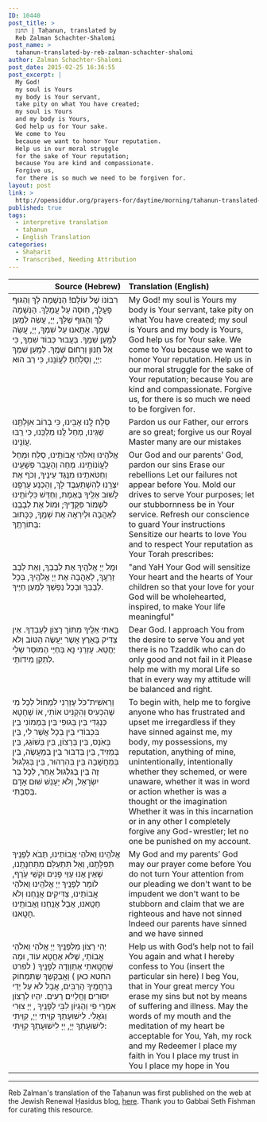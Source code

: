 ```yaml
---
ID: 10440
post_title: >
  תחנון | Taḥanun, translated by
  Reb Zalman Schachter-Shalomi
post_name: >
  tahanun-translated-by-reb-zalman-schachter-shalomi
author: Zalman Schachter-Shalomi
post_date: 2015-02-25 16:36:55
post_excerpt: |
  My God!
  my soul is Yours
  my body is Your servant,
  take pity on what You have created;
  my soul is Yours
  and my body is Yours,
  God help us for Your sake.
  We come to You
  because we want to honor Your reputation.
  Help us in our moral struggle
  for the sake of Your reputation;
  because You are kind and compassionate.
  Forgive us,
  for there is so much we need to be forgiven for.
layout: post
link: >
  http://opensiddur.org/prayers-for/daytime/morning/tahanun-translated-by-reb-zalman-schachter-shalomi/
published: true
tags:
  - interpretive translation
  - taḥanun
  - English Translation
categories:
  - Shaḥarit
  - Transcribed, Needing Attribution
---
```

<table style="margin-left: auto;margin-right: auto;" class="draggable">
<thead><tr><th id="x" style="text-align: right;">Source (Hebrew)</th><th style="text-align: left;">Translation (English)</th></tr></thead>
<tbody>
<tr><td style="vertical-align:top;" width="46%">
<div class="liturgy"><span lang="he">
רִבּוֹנוֹ שֶׁל עוֹלָם!
הַנְּשָׁמָה לָךְ
וְהַגּוּף פָּעֳלָךְ,
חֽוּסָה עַל עֲמָלָךְ.
הַנְּשָׁמָה לָךְ
וְהַגּוּף שֶׁלָּךְ,
יְיָ, עֲשֵׂה לְמַֽעַן שְׁמֶֽךָ.
אָתָֽאנוּ
עַל שִׁמְךָ, יְיָ,
עֲשֵׂה
לְמַֽעַן שְׁמֶֽךָ. בַּעֲבוּר כְּבוֹד שִׁמְךָ,
כִּי אֵל חַנּוּן וְרַחוּם שְׁמֶֽךָ. לְמַֽעַן שִׁמְךָ יְיָ,
וְסָלַחְתָּ לַעֲוֹנֵֽנוּ,
כִּי רַב הוּא: 
</span></div>
</td>
 
<td style="vertical-align:top;" width="53%">
<div class="english">
My God!
my soul is Yours
my body is Your servant,
take pity on what You have created;
my soul is Yours
and my body is Yours,
God help us for Your sake.
We come to You
because we want to honor Your reputation.
Help us in our moral struggle
for the sake of Your reputation;
because You are kind and compassionate.
Forgive us,
for there is so much we need to be forgiven for.
</div>
</td></tr>


<tr><td style="vertical-align:top;" width="46%">
<div class="liturgy"><span lang="he">
סְלַח לָֽנוּ אָבִֽינוּ,
כִּי בְרוֹב אִוַּלְתֵּֽנוּ שָׁגִֽינוּ,
מְחַל לָֽנוּ מַלְכֵּֽנוּ,
כִּי רַֽבּוּ עֲוֹנֵֽינוּ.
</span></div>
</td>
 
<td style="vertical-align:top;" width="53%">
<div class="english">
Pardon us our Father,
our errors are so great;
forgive us our Royal Master
many are our mistakes 
</div>
</td></tr>


<tr><td style="vertical-align:top;" width="46%">
<div class="liturgy"><span lang="he">
אֱלֹהֵֽינוּ וֵאלֹהֵי אֲבוֹתֵֽינוּ,
סְלַח וּמְחַל לַעֲוֹנוֹתֵֽינוּ.
מְחֵה וְהַעֲבֵר פְּשָׁעֵֽינוּ
וְחַטֹּאתֵֽינוּ מִנֶּֽגֶד עֵינֶֽיךָ,
וְכֹף אֶת יִצְרֵֽנוּ לְהִשְׁתַּעְבֶּד לָךְ,
וְהַכְנַע עָרְפֵּֽנוּ לָשׁוּב אֵלֶֽיךָ בֶּאֶמֶת,
וְחַדֵּשׁ כִּלְיוֹתֵֽינוּ
לִשְׁמוֹר פִּקֻּדֶֽיךָ;
וּמוֹל אֶת לְבָבֵֽנוּ לְאַהֲבָה
וּלְיִרְאָה אֶת שְׁמֶֽךָ,
כַּכָּתוּב בְּתוֹרָתֶֽךָ: 
</span></div>
</td>
 
<td style="vertical-align:top;" width="53%">
<div class="english">
Our God and our parents’ God,
pardon our sins
Erase our rebellions
Let our failures not appear before You.
Mold our drives to serve Your purposes;
let our stubbornness be in Your service.
Refresh our conscience
to guard Your instructions
Sensitize our hearts to love You
and to respect Your reputation
as Your Torah prescribes:
</div>
</td></tr>


<tr><td style="vertical-align:top;" width="46%">
<div class="liturgy"><span lang="he">
וּמָל יְיָ אֱלֹהֶֽיךָ
אֶת לְבָבְךָ,
וְאֶת לְבַב זַרְעֶֽךָ,
לְאַהֲבָה אֶת יְיָ אֱלֹהֶֽיךָ,
בְּכָל לְבָבְךָ וּבְכָל נַפְשְׁךָ
לְמַֽעַן חַיֶּיךָ.
</span></div>
</td>
 
<td style="vertical-align:top;" width="53%">
<div class="english">
"and YaH Your God will sensitize
Your heart
and the hearts of Your children
so that your love for your God
will be wholehearted, inspired,
to make Your life meaningful"
</div>
</td></tr>


<tr><td style="vertical-align:top;" width="46%">
<div class="liturgy"><span lang="he">
בָּאתִי אֵלֶֽיךָ
מִתּוֹך רָצוֹן לְעָבְדְךָ.
אֵין צַדִּיק בָּאָרֶץ
אֲשֶר יַעֲשֶּׂה הַטּוֹב
וְלֹא יֶחֱטֶא.
עָזְרֵנִי נָא בְּחַיֵי הַמּוּסַר שְלִי
לְתַקֵן
מִידוֹתָי. 
</span></div>
</td>
 
<td style="vertical-align:top;" width="53%">
<div class="english">
Dear God. I approach You
from the desire to serve You
and yet there is no Tzaddik
who can do only good
and not fail in it
Please help me with my moral Life
so that in every way my attitude
will be balanced and right.
</div>
</td></tr>


<tr><td style="vertical-align:top;" width="46%">
<div class="liturgy"><span lang="he">
וְרֵאשִׁית־כֹּל
עָזְרֵנִי לִמְחוֹל לְכָל מִי
שֶׁהִכְעִיס וְהִקְנִיט אוֹתִי,
אוֹ שֶׁחָטָא כְּנֶגְדִּי
בֵּין בְּגוּפִי בֵּין בְּמָמוֹנִי
בֵּין בִּכְבוֹדִי בֵּין בְכָל אֲשֶׁר לִי,
בֵּין בְּאֹֽנֶס, בֵּין בְּרָצוֹן,
בֵּין בְּשׁוֹגֵג, בֵּין בְּמֵזִיד,
בֵּין בְּדִבּוּר בֵּין בְּמַעֲשֶׂה,
בֵּין בְּמַחֲשָׁבָה
בֵּין בְּהִרְהוּר,
בֵּין בְּגִלְגּוּל זֶה
בֵּין בְּגִלְגּוּל אַחֵר,
לְכָל בַּר יִשְׂרָאֵל,
וְלֹא יֵעָנֵשׁ שׁוּם אָדָם בְּסִבָּתִי. 
</span></div>
</td>
 
<td style="vertical-align:top;" width="53%">
<div class="english">
To begin with,
help me to forgive anyone
who has frustrated and upset me
irregardless if they have sinned against me,
my body, my possessions,
my reputation, anything of mine,
unintentionally, intentionally
whether they schemed, or were unaware,
whether it was in word or action
whether is was a thought
or the imagination
Whether it was in this incarnation
or in any other
I completely forgive any God-wrestler;
let no one be punished on my account.
</div>
</td></tr>


<tr><td style="vertical-align:top;" width="46%">
<div class="liturgy"><span lang="he">
אֱלֹהֵֽינוּ וֵאלֹהֵי אֲבוֹתֵינוּ,
תָּבֹא לְפָנֶֽיךָ תְּפִלָּתֵֽנוּ,
וְאַל תִּתְעַלַּם מִתְּחִנָּתֵֽנוּ,
שֶׁאֵין אָנוּ עַזֵּי פָנִים
וּקְשֵׁי עֹֽרֶף,
לוֹמַר לְפָנֶֽיךָ יְיָ אֱלֹהֵֽינוּ וֵאלֹהֵי אֲבוֹתֵינוּ,
צַדִּיקִים אֲנַֽחְנוּ
וְלֹא חָטָֽאנוּ,
אֲבָל אֲנַֽחְנוּ
וַאֲבוֹתֵֽינוּ חָטָֽאנוּ.
</span></div>
</td>
 
<td style="vertical-align:top;" width="53%">
<div class="english">
My God and my parents’ God
may our prayer come before You
do not turn Your attention from our pleading
we don't want to be impudent
we don't want to be stubborn
and claim
that we are righteous
and have not sinned
Indeed our parents have sinned
and we have sinned
</div>
</td></tr>


<tr><td style="vertical-align:top;" width="46%">
<div class="liturgy"><span lang="he">
יְהִי רָצוֹן מִלְּפָנֶֽיךָ
יְיָ אֱלֹהַי וֵאלֹהֵי אֲבוֹתַי,
שֶׁלֹּא אֶחֱטָא עוֹד,
וּמַה שֶּׁחָטָֽאתִי אֶתְוְוַדֶה לְפָנֶֽיךָ
<span class="instruction">( לפרט החטא כאן )</span>
וַאֲבַקְשְךָ
שֶתִּמְחוֹק בְּרַחֲמֶֽיךָ הָרַבִּים,
אֲבָל לֹא עַל יְדֵי יִסּוּרִים וָחֳלָיִים רָעִים.
יִהְיוּ לְרָצוֹן אִמְרֵי פִי
וְהֶגְיוֹן לִבִּי
לְפָנֶֽיךָ , יְיָ צוִּרי
וְגֹאֲלִי.
לִישׁוּעָתְךָ קִוִּֽיתִי יְיָ,
קִוִּֽיתִי לִישׁוּעָתְךָ יְיָ,
יְיָ לִישׁוּעָתְךָ קִוִּֽיתִי:
</span></div>
</td>
 
<td style="vertical-align:top;" width="53%">
<div class="english">
Help us
with God’s help
not to fail You again
and what I hereby confess to You
(insert the particular sin here)
I beg You,
that in Your great mercy You erase my sins
but not by means of suffering and illness.
May the words of my mouth
and the meditation of my heart
be acceptable for You, Yah, my rock
and my Redeemer
I place my faith in You
I place my trust in You
I place my hope in You
</div>
</td></tr>
</tbody></tbody></tbody></tbody></table>

<hr />
Reb Zalman's translation of the Taḥanun was first published on the web at the Jewish Renewal Ḥasidus blog, <a href="http://www.jewishrenewalhasidus.org/Reb-Zalman-Resources/bilingual_tahanun.htm">here</a>. Thank you to Gabbai Seth Fishman for curating this resource.
